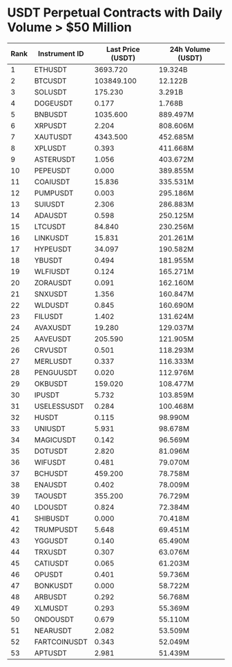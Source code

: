 # USDT Perpetual Contracts with Daily Volume > $50 Million

| Rank | Instrument ID | Last Price (USDT) | 24h Volume (USDT) |
|------|---------------|-------------------|-------------------|
| 1 | ETHUSDT | 3693.720 | 19.324B |
| 2 | BTCUSDT | 103849.100 | 12.122B |
| 3 | SOLUSDT | 175.230 | 3.291B |
| 4 | DOGEUSDT | 0.177 | 1.768B |
| 5 | BNBUSDT | 1035.600 | 889.497M |
| 6 | XRPUSDT | 2.204 | 808.606M |
| 7 | XAUTUSDT | 4343.500 | 452.685M |
| 8 | XPLUSDT | 0.393 | 411.668M |
| 9 | ASTERUSDT | 1.056 | 403.672M |
| 10 | PEPEUSDT | 0.000 | 389.855M |
| 11 | COAIUSDT | 15.836 | 335.531M |
| 12 | PUMPUSDT | 0.003 | 295.186M |
| 13 | SUIUSDT | 2.306 | 286.883M |
| 14 | ADAUSDT | 0.598 | 250.125M |
| 15 | LTCUSDT | 84.840 | 230.256M |
| 16 | LINKUSDT | 15.831 | 201.261M |
| 17 | HYPEUSDT | 34.097 | 190.582M |
| 18 | YBUSDT | 0.494 | 181.955M |
| 19 | WLFIUSDT | 0.124 | 165.271M |
| 20 | ZORAUSDT | 0.091 | 162.160M |
| 21 | SNXUSDT | 1.356 | 160.847M |
| 22 | WLDUSDT | 0.845 | 160.690M |
| 23 | FILUSDT | 1.402 | 131.624M |
| 24 | AVAXUSDT | 19.280 | 129.037M |
| 25 | AAVEUSDT | 205.590 | 121.905M |
| 26 | CRVUSDT | 0.501 | 118.293M |
| 27 | MERLUSDT | 0.337 | 116.333M |
| 28 | PENGUUSDT | 0.020 | 112.976M |
| 29 | OKBUSDT | 159.020 | 108.477M |
| 30 | IPUSDT | 5.732 | 103.859M |
| 31 | USELESSUSDT | 0.284 | 100.468M |
| 32 | HUSDT | 0.115 | 98.990M |
| 33 | UNIUSDT | 5.931 | 98.678M |
| 34 | MAGICUSDT | 0.142 | 96.569M |
| 35 | DOTUSDT | 2.820 | 81.096M |
| 36 | WIFUSDT | 0.481 | 79.070M |
| 37 | BCHUSDT | 459.200 | 78.758M |
| 38 | ENAUSDT | 0.402 | 78.009M |
| 39 | TAOUSDT | 355.200 | 76.729M |
| 40 | LDOUSDT | 0.824 | 72.384M |
| 41 | SHIBUSDT | 0.000 | 70.418M |
| 42 | TRUMPUSDT | 5.648 | 69.451M |
| 43 | YGGUSDT | 0.140 | 65.490M |
| 44 | TRXUSDT | 0.307 | 63.076M |
| 45 | CATIUSDT | 0.065 | 61.203M |
| 46 | OPUSDT | 0.401 | 59.736M |
| 47 | BONKUSDT | 0.000 | 58.722M |
| 48 | ARBUSDT | 0.292 | 56.768M |
| 49 | XLMUSDT | 0.293 | 55.369M |
| 50 | ONDOUSDT | 0.679 | 55.110M |
| 51 | NEARUSDT | 2.082 | 53.509M |
| 52 | FARTCOINUSDT | 0.343 | 52.049M |
| 53 | APTUSDT | 2.981 | 51.439M |
